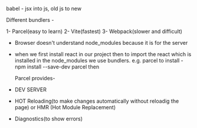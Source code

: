 babel - jsx into js, old js to new

Different bundlers -

1- Parcel(easy to learn)
2- Vite(fastest)
3- Webpack(slower and difficult)

- Browser doesn't understand node_modules because it is for the server

- when we first install react in our project then to import the react which is installed in the node_modules we use bundlers. e.g. parcel
  to install - npm install --save-dev parcel
  then

  Parcel provides-

- DEV SERVER
- HOT Reloading(to make changes automatically without reloadig the page) or HMR (Hot Module Replacement)

- Diagnostics(to show errors)
